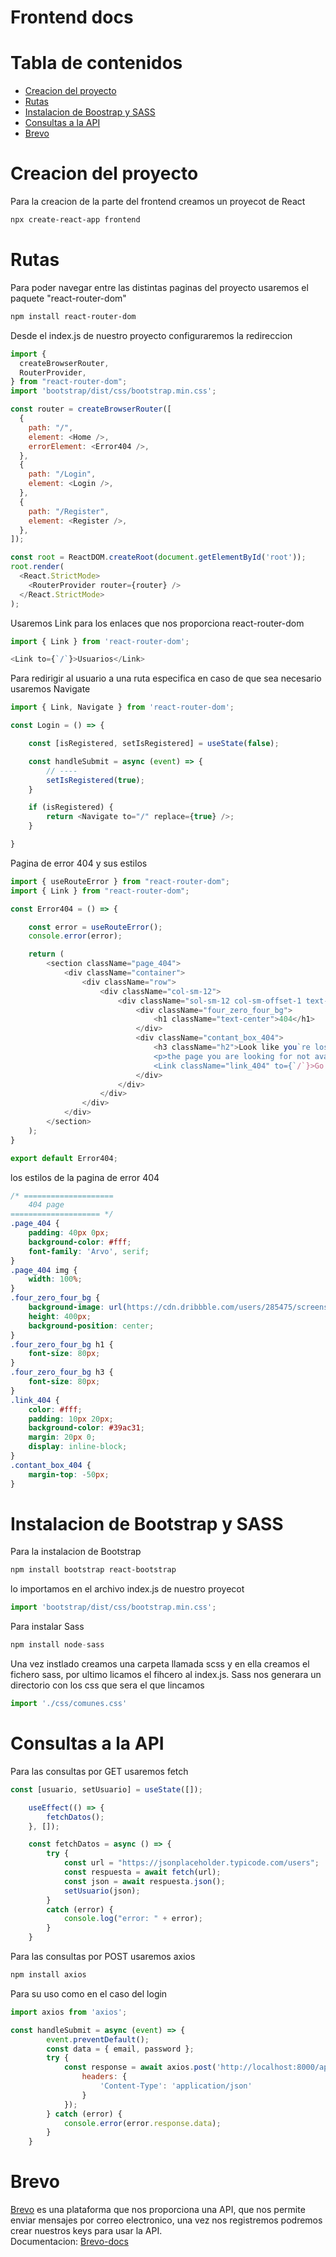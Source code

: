 # Frontend docs

# Tabla de contenidos
- [Creacion del proyecto](#creacion-del-proyecto)
- [Rutas](#rutas)
- [Instalacion de Boostrap y SASS](#instalacion-de-bootstrap-y-sass)
- [Consultas a la API](#consultas-a-la-api)
- [Brevo](#Brevo)

# Creacion del proyecto
Para la creacion de la parte del frontend creamos un proyecot de React
```bash
npx create-react-app frontend
```

# Rutas
Para poder navegar entre las distintas paginas del proyecto usaremos el paquete "react-router-dom"
```bash
npm install react-router-dom
```
Desde el index.js de nuestro proyecto configuraremos la redireccion 
```javascript
import {
  createBrowserRouter,
  RouterProvider,
} from "react-router-dom";
import 'bootstrap/dist/css/bootstrap.min.css';

const router = createBrowserRouter([
  {
    path: "/",
    element: <Home />,
    errorElement: <Error404 />,
  },
  {
    path: "/Login",
    element: <Login />,
  },
  {
    path: "/Register",
    element: <Register />,
  },
]);

const root = ReactDOM.createRoot(document.getElementById('root'));
root.render(
  <React.StrictMode>
    <RouterProvider router={router} />
  </React.StrictMode>
);
```
Usaremos Link para los enlaces que nos proporciona react-router-dom
```javascript
import { Link } from 'react-router-dom';

<Link to={`/`}>Usuarios</Link>
```
Para redirigir al usuario a una ruta especifica en caso de que sea necesario usaremos Navigate
```javascript
import { Link, Navigate } from 'react-router-dom';

const Login = () => {

    const [isRegistered, setIsRegistered] = useState(false);

    const handleSubmit = async (event) => {
        // ----
        setIsRegistered(true);
    }

    if (isRegistered) {
        return <Navigate to="/" replace={true} />;
    }

}
```
Pagina de error 404 y sus estilos
```javascript
import { useRouteError } from "react-router-dom";
import { Link } from "react-router-dom";

const Error404 = () => {

    const error = useRouteError();
    console.error(error);

    return (
        <section className="page_404">
            <div className="container">
                <div className="row">
                    <div className="col-sm-12">
                        <div className="sol-sm-12 col-sm-offset-1 text-center">
                            <div className="four_zero_four_bg">
                                <h1 className="text-center">404</h1>
                            </div>
                            <div className="contant_box_404">
                                <h3 className="h2">Look like you`re lost</h3>
                                <p>the page you are looking for not avaible!</p>
                                <Link className="link_404" to={`/`}>Go to Home</Link>
                            </div>
                        </div>
                    </div>
                </div>
            </div>
        </section>
    );
}

export default Error404;
```
los estilos de la pagina de error 404
```scss
/* ====================
    404 page
==================== */
.page_404 {
    padding: 40px 0px;
    background-color: #fff;
    font-family: 'Arvo', serif;
}
.page_404 img {
    width: 100%;
}
.four_zero_four_bg {
    background-image: url(https://cdn.dribbble.com/users/285475/screenshots/2083086/dribbble_1.gif);
    height: 400px;
    background-position: center;
}
.four_zero_four_bg h1 {
    font-size: 80px;
}
.four_zero_four_bg h3 {
    font-size: 80px;
}
.link_404 {
    color: #fff;
    padding: 10px 20px;
    background-color: #39ac31;
    margin: 20px 0;
    display: inline-block;
}
.contant_box_404 {
    margin-top: -50px;
}
```

# Instalacion de Bootstrap y SASS
Para la instalacion de Bootstrap
```bash
npm install bootstrap react-bootstrap
```
lo importamos en el archivo index.js de nuestro proyecot
```javascript
import 'bootstrap/dist/css/bootstrap.min.css';
```
Para instalar Sass
```javascript
npm install node-sass
```
Una vez instlado creamos una carpeta llamada scss y en ella creamos el fichero sass, por ultimo licamos el fihcero al index.js. Sass nos generara un directorio con los css que sera el que lincamos
```javascript
import './css/comunes.css'
```

# Consultas a la API
Para las consultas por GET usaremos fetch
```javascript	
const [usuario, setUsuario] = useState([]);

    useEffect(() => {
        fetchDatos();
    }, []);

    const fetchDatos = async () => {
        try {
            const url = "https://jsonplaceholder.typicode.com/users";
            const respuesta = await fetch(url);
            const json = await respuesta.json();
            setUsuario(json);
        }
        catch (error) {
            console.log("error: " + error);
        }
    }
```
Para las consultas por POST usaremos axios
```bash
npm install axios
```
Para su uso como en el caso del login
```javascript
import axios from 'axios';

const handleSubmit = async (event) => {
        event.preventDefault();
        const data = { email, password };
        try {
            const response = await axios.post('http://localhost:8000/api/login', JSON.stringify(data), {
                headers: {
                    'Content-Type': 'application/json'
                }
            });
        } catch (error) {
            console.error(error.response.data);
        }
    }
```

# Brevo
[Brevo]('https://developers.brevo.com/') es una plataforma que nos proporciona una API, que nos permite enviar mensajes por correo electronico, una vez nos registremos podremos crear nuestros keys para usar la API.    
Documentacion: [Brevo-docs]('https://developers.brevo.com/docs/getting-started')
